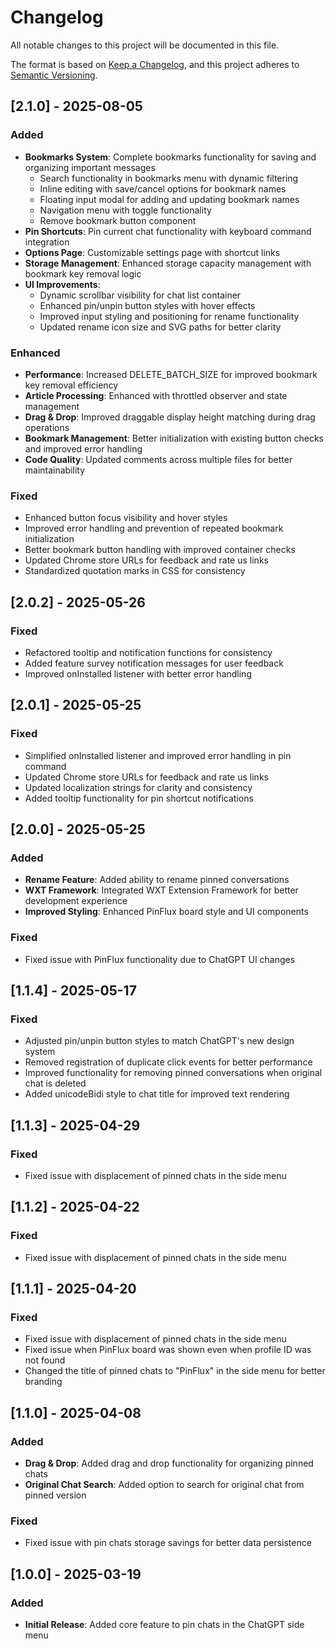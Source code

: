 # Changelog

All notable changes to this project will be documented in this file.

The format is based on [Keep a Changelog](https://keepachangelog.com/en/1.1.0/),
and this project adheres to [Semantic Versioning](https://semver.org/spec/v2.0.0.html).

## [2.1.0] - 2025-08-05

### Added
- **Bookmarks System**: Complete bookmarks functionality for saving and organizing important messages
  - Search functionality in bookmarks menu with dynamic filtering
  - Inline editing with save/cancel options for bookmark names
  - Floating input modal for adding and updating bookmark names
  - Navigation menu with toggle functionality
  - Remove bookmark button component
- **Pin Shortcuts**: Pin current chat functionality with keyboard command integration
- **Options Page**: Customizable settings page with shortcut links
- **Storage Management**: Enhanced storage capacity management with bookmark key removal logic
- **UI Improvements**: 
  - Dynamic scrollbar visibility for chat list container
  - Enhanced pin/unpin button styles with hover effects
  - Improved input styling and positioning for rename functionality
  - Updated rename icon size and SVG paths for better clarity

### Enhanced
- **Performance**: Increased DELETE_BATCH_SIZE for improved bookmark key removal efficiency
- **Article Processing**: Enhanced with throttled observer and state management
- **Drag & Drop**: Improved draggable display height matching during drag operations
- **Bookmark Management**: Better initialization with existing button checks and improved error handling
- **Code Quality**: Updated comments across multiple files for better maintainability

### Fixed
- Enhanced button focus visibility and hover styles
- Improved error handling and prevention of repeated bookmark initialization
- Better bookmark button handling with improved container checks
- Updated Chrome store URLs for feedback and rate us links
- Standardized quotation marks in CSS for consistency

## [2.0.2] - 2025-05-26

### Fixed
- Refactored tooltip and notification functions for consistency
- Added feature survey notification messages for user feedback
- Improved onInstalled listener with better error handling

## [2.0.1] - 2025-05-25

### Fixed
- Simplified onInstalled listener and improved error handling in pin command
- Updated Chrome store URLs for feedback and rate us links
- Updated localization strings for clarity and consistency
- Added tooltip functionality for pin shortcut notifications

## [2.0.0] - 2025-05-25

### Added
- **Rename Feature**: Added ability to rename pinned conversations
- **WXT Framework**: Integrated WXT Extension Framework for better development experience
- **Improved Styling**: Enhanced PinFlux board style and UI components

### Fixed
- Fixed issue with PinFlux functionality due to ChatGPT UI changes

## [1.1.4] - 2025-05-17

### Fixed
- Adjusted pin/unpin button styles to match ChatGPT's new design system
- Removed registration of duplicate click events for better performance
- Improved functionality for removing pinned conversations when original chat is deleted
- Added unicodeBidi style to chat title for improved text rendering

## [1.1.3] - 2025-04-29

### Fixed
- Fixed issue with displacement of pinned chats in the side menu

## [1.1.2] - 2025-04-22

### Fixed
- Fixed issue with displacement of pinned chats in the side menu

## [1.1.1] - 2025-04-20

### Fixed
- Fixed issue with displacement of pinned chats in the side menu
- Fixed issue when PinFlux board was shown even when profile ID was not found
- Changed the title of pinned chats to "PinFlux" in the side menu for better branding

## [1.1.0] - 2025-04-08

### Added
- **Drag & Drop**: Added drag and drop functionality for organizing pinned chats
- **Original Chat Search**: Added option to search for original chat from pinned version

### Fixed
- Fixed issue with pin chats storage savings for better data persistence

## [1.0.0] - 2025-03-19

### Added
- **Initial Release**: Added core feature to pin chats in the ChatGPT side menu
